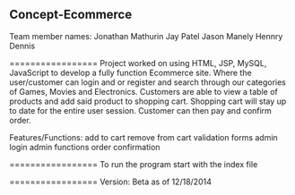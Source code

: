 Concept-Ecommerce
-------------
Team member names:
Jonathan Mathurin
Jay Patel
Jason Manely
Hennry Dennis

=================
Project worked on using HTML, JSP, MySQL, JavaScript to develop a fully function Ecommerce site. Where the
user/customer can login and or register and search through our categories of Games, Movies and Electronics. Customers are
able to view a table of products and add said product to shopping cart. Shopping cart will stay up to date for the entire
user session. Customer can then pay and confirm order.

Features/Functions:
add to cart
remove from cart
validation forms
admin login
admin functions
order confirmation

=================
To run the program start with the index file

=================
Version: Beta 
as of 12/18/2014